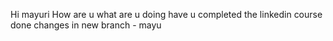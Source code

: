 Hi mayuri
How are u 
what are u doing 
have u completed the linkedin course
done changes in new branch - mayu 
